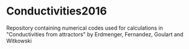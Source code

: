 # Conductivities2016
Repository containing numerical codes used for calculations in "Conductivities from attractors" by Erdmenger, Fernandez, Goulart and Witkowski

